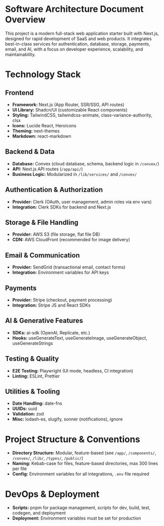 # Software Architecture Document Overview

This project is a modern full-stack web application starter built with Next.js, designed for rapid development of SaaS and web products. It integrates best-in-class services for authentication, database, storage, payments, email, and AI, with a focus on developer experience, scalability, and maintainability.

# Technology Stack

## Frontend

- **Framework:** Next.js (App Router, SSR/SSG, API routes)  
- **UI Library:** Shadcn/UI (customizable React components)  
- **Styling:** TailwindCSS, tailwindcss-animate, class-variance-authority, clsx  
- **Icons:** Lucide React, Heroicons  
- **Theming:** next-themes  
- **Markdown:** react-markdown

## Backend & Data

- **Database:** Convex (cloud database, schema, backend logic in `/convex/`)  
- **API:** Next.js API routes (`/app/api/`)  
- **Business Logic:** Modularized in `/lib/services/` and `/convex/`

## Authentication & Authorization

- **Provider:** Clerk (OAuth, user management, admin roles via env vars)  
- **Integration:** Clerk SDKs for backend and Next.js

## Storage & File Handling

- **Provider:** AWS S3 (file storage, flat file DB)  
- **CDN:** AWS CloudFront (recommended for image delivery)

## Email & Communication

- **Provider:** SendGrid (transactional email, contact forms)  
- **Integration:** Environment variables for API keys

## Payments

- **Provider:** Stripe (checkout, payment processing)  
- **Integration:** Stripe JS and React SDKs

## AI & Generative Features

- **SDKs:** ai-sdk (OpenAI, Replicate, etc.)  
- **Hooks:** useGenerateText, useGenerateImage, useGenerateObject, useGenerateStrings

## Testing & Quality

- **E2E Testing:** Playwright (UI mode, headless, CI integration)  
- **Linting:** ESLint, Prettier

## Utilities & Tooling

- **Date Handling:** date-fns  
- **UUIDs:** uuid  
- **Validation:** zod  
- **Misc:** lodash-es, slugify, sonner (notifications), ignore

# Project Structure & Conventions

- **Directory Structure:** Modular, feature-based (see `/app/`, `/components/`, `/convex/`, `/lib/`, `/types/`, `/public/`)  
- **Naming:** Kebab-case for files, feature-based directories, max 300 lines per file  
- **Config:** Environment variables for all integrations, `.env` file required

# DevOps & Deployment

- **Scripts:** pnpm for package management, scripts for dev, build, test, codegen, and deployment  
- **Deployment:** Environment variables must be set for production

